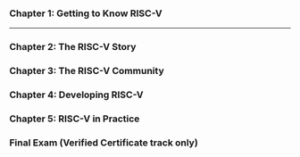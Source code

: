 ### Chapter 1: Getting to Know RISC-V
___


### Chapter 2: The RISC-V Story
### Chapter 3: The RISC-V Community
### Chapter 4: Developing RISC-V
### Chapter 5: RISC-V in Practice
### Final Exam (Verified Certificate track only)
